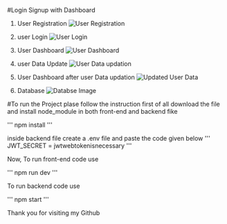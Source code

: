 #Login Signup with Dashboard

1. User Registration
   ![User Registration](https://github.com/diwakarg12/LoginSignupWithDashboard/assets/85389557/f76a29fd-1685-4b1d-95f2-e51bdcbe5a33)

2. user Login
  ![User Login](https://github.com/diwakarg12/LoginSignupWithDashboard/assets/85389557/c449ef4b-d968-4012-8b90-9913464e7967)

3. User Dashboard
  ![User Dashboard](https://github.com/diwakarg12/LoginSignupWithDashboard/assets/85389557/e80c266e-bbfb-46e1-9872-62717811a13e)

4. user Data Update
   ![User Data updation](https://github.com/diwakarg12/LoginSignupWithDashboard/assets/85389557/ddb10d67-38de-4932-87d2-4ca01e3f614c)

5. User Dashboard after user Data updation
  ![Updated User Data](https://github.com/diwakarg12/LoginSignupWithDashboard/assets/85389557/877619cf-1660-444c-8d63-fd7369d0315f)

6. Database
   ![Databse Image](https://github.com/diwakarg12/LoginSignupWithDashboard/assets/85389557/b63f5603-62a0-410b-a731-0d5b24d3a8e9)


#To run the Project plase follow the instruction
first of all download the file and install node_module in both front-end and backend fike

''' npm install '''

inside backend file create a .env file and paste the code given below
''' JWT_SECRET = jwtwebtokenisnecessary '''

Now, To run front-end code use 

''' npm run dev '''

To run backend code use 

''' npm start '''


Thank you for visiting my Github 


